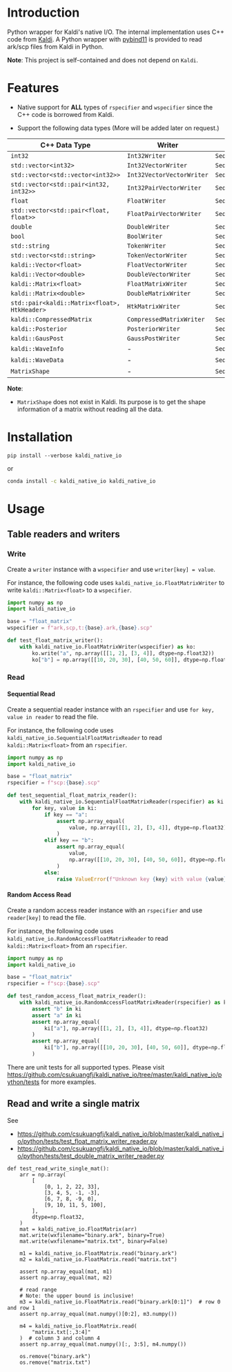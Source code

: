 

# Introduction

Python wrapper for Kaldi's native I/O. The internal implementation
uses C++ code from [Kaldi](https://github.com/kaldi-asr/kaldi).
A Python wrapper with [pybind11](https://github.com/pybind/pybind11)
is provided to read ark/scp files from Kaldi in Python.

**Note**: This project is self-contained and does not depend on `Kaldi`.


# Features

- Native support for **ALL** types of `rspecifier` and `wspecifier`
  since the C++ code is borrowed from Kaldi.

- Support the following data types (More will be added later on request.)

| C++ Data Type | Writer | Sequential Reader | Random Access Reader |
|------|--------|-------------------|----------------------|
|`int32`  | `Int32Writer` | `SequentialInt32Reader`  | `RandomAccessInt32Reader` |
|`std::vector<int32>` | `Int32VectorWriter`| `SequentialInt32VectorReader`| `RandomAccessInt32VectorReader`|
|`std::vector<std::vector<int32>>`|`Int32VectorVectorWriter`|`SequentialInt32VectorVectorReader`|`RandomAccessInt32VectorVectorReader`|
| `std::vector<std::pair<int32, int32>>` | `Int32PairVectorWriter`   | `SequentialInt32PairVectorReader`   | `RandomAccessInt32PairVectorReader`   |
|`float`| `FloatWriter`| `SequentialFloatReader`| `RandomAccessFloatReader`|
|`std::vector<std::pair<float, float>>`|`FloatPairVectorWriter`|`SequentialFloatPairVectorReader`|`RandomAccessFloatPairVectorReader`|
|`double`|`DoubleWriter`|`SequentialDoubleReader`|`RandomAccessDoubleReader`|
|`bool`|`BoolWriter`|`SequentialBoolReader`|`RandomAccessBoolReader`|
|`std::string`|`TokenWriter`|`SequentialTokenReader`|`RandomAccessTokenReader`|
|`std::vector<std::string>`|`TokenVectorWriter`|`SequentialTokenVectorReader`|`RandomAccessTokenVectorReader`|
|`kaldi::Vector<float>`| `FloatVectorWriter`| `SequentialFloatVectorReader`| `RandomAccessFloatVectorReader`|
|`kaldi::Vector<double>`| `DoubleVectorWriter`| `SequentialDoubleVectorReader`| `RandomAccessDoubleVectorReader`|
|`kaldi::Matrix<float>`| `FloatMatrixWriter`| `SequentialFloatMatrixReader`| `RandomAccessFloatMatrixReader`|
|`kaldi::Matrix<double>`| `DoubleMatrixWriter`| `SequentialDoubleMatrixReader`| `RandomAccessDoubleMatrixReader`|
|`std::pair<kaldi::Matrix<float>, HtkHeader>`| `HtkMatrixWriter`| `SequentialHtkMatrixReader`| `RandomAccessHtkMatrixReader`|
|`kaldi::CompressedMatrix`| `CompressedMatrixWriter`| `SequentialCompressedMatrixReader`| `RandomAccessCompressedMatrixReader`|
|`kaldi::Posterior`|`PosteriorWriter`|`SequentialPosteriorReader`|`RandomAccessPosteriorReader`|
|`kaldi::GausPost`|`GaussPostWriter`|`SequentialGaussPostReader`|`RandomAccessGaussPostReader`|
|`kaldi::WaveInfo`|-|`SequentialWaveInfoReader`|`RandomAccessWaveInfoReader`|
|`kaldi::WaveData`|-|`SequentialWaveReader`|`RandomAccessWaveReader`|
|`MatrixShape`|-|`SequentialMatrixShapeReader`|`RandomAccessMatrixShapeReader`|

**Note**:

- `MatrixShape` does not exist in Kaldi. Its purpose is to get the shape information
  of a matrix without reading all the data.

# Installation

```
pip install --verbose kaldi_native_io
```

or

```bash
conda install -c kaldi_native_io kaldi_native_io
```

# Usage

## Table readers and writers

### Write

Create a `writer` instance with a `wspecifier` and use `writer[key] = value`.

For instance, the following code uses `kaldi_native_io.FloatMatrixWriter` to
write `kaldi::Matrix<float>` to a `wspecifier`.

```python
import numpy as np
import kaldi_native_io

base = "float_matrix"
wspecifier = f"ark,scp,t:{base}.ark,{base}.scp"

def test_float_matrix_writer():
    with kaldi_native_io.FloatMatrixWriter(wspecifier) as ko:
        ko.write("a", np.array([[1, 2], [3, 4]], dtype=np.float32))
        ko["b"] = np.array([[10, 20, 30], [40, 50, 60]], dtype=np.float32)
```

### Read

#### Sequential Read

Create a sequential reader instance with an `rspecifier` and use `for key, value in reader`
to read the file.

For instance, the following code uses `kaldi_native_io.SequentialFloatMatrixReader` to
read `kaldi::Matrix<float>` from an `rspecifier`.

```python
import numpy as np
import kaldi_native_io

base = "float_matrix"
rspecifier = f"scp:{base}.scp"

def test_sequential_float_matrix_reader():
    with kaldi_native_io.SequentialFloatMatrixReader(rspecifier) as ki:
        for key, value in ki:
            if key == "a":
                assert np.array_equal(
                    value, np.array([[1, 2], [3, 4]], dtype=np.float32)
                )
            elif key == "b":
                assert np.array_equal(
                    value,
                    np.array([[10, 20, 30], [40, 50, 60]], dtype=np.float32),
                )
            else:
                raise ValueError(f"Unknown key {key} with value {value}")
```


#### Random Access Read

Create a random access reader instance with an `rspecifier` and use `reader[key]`
to read the file.

For instance, the following code uses `kaldi_native_io.RandomAccessFloatMatrixReader` to
read `kaldi::Matrix<float>` from an `rspecifier`.

```python
import numpy as np
import kaldi_native_io

base = "float_matrix"
rspecifier = f"scp:{base}.scp"

def test_random_access_float_matrix_reader():
    with kaldi_native_io.RandomAccessFloatMatrixReader(rspecifier) as ki:
        assert "b" in ki
        assert "a" in ki
        assert np.array_equal(
            ki["a"], np.array([[1, 2], [3, 4]], dtype=np.float32)
        )
        assert np.array_equal(
            ki["b"], np.array([[10, 20, 30], [40, 50, 60]], dtype=np.float32)
        )
```

There are unit tests for all supported types. Please visit
<https://github.com/csukuangfj/kaldi_native_io/tree/master/kaldi_native_io/python/tests>
for more examples.

## Read and write a single matrix

See

- <https://github.com/csukuangfj/kaldi_native_io/blob/master/kaldi_native_io/python/tests/test_float_matrix_writer_reader.py>
- <https://github.com/csukuangfj/kaldi_native_io/blob/master/kaldi_native_io/python/tests/test_double_matrix_writer_reader.py>

```python3
def test_read_write_single_mat():
    arr = np.array(
        [
            [0, 1, 2, 22, 33],
            [3, 4, 5, -1, -3],
            [6, 7, 8, -9, 0],
            [9, 10, 11, 5, 100],
        ],
        dtype=np.float32,
    )
    mat = kaldi_native_io.FloatMatrix(arr)
    mat.write(wxfilename="binary.ark", binary=True)
    mat.write(wxfilename="matrix.txt", binary=False)

    m1 = kaldi_native_io.FloatMatrix.read("binary.ark")
    m2 = kaldi_native_io.FloatMatrix.read("matrix.txt")

    assert np.array_equal(mat, m1)
    assert np.array_equal(mat, m2)

    # read range
    # Note: the upper bound is inclusive!
    m3 = kaldi_native_io.FloatMatrix.read("binary.ark[0:1]")  # row 0 and row 1
    assert np.array_equal(mat.numpy()[0:2], m3.numpy())

    m4 = kaldi_native_io.FloatMatrix.read(
        "matrix.txt[:,3:4]"
    )  # column 3 and column 4
    assert np.array_equal(mat.numpy()[:, 3:5], m4.numpy())

    os.remove("binary.ark")
    os.remove("matrix.txt")
```
